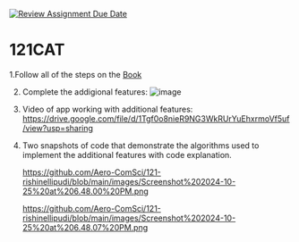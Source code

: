 [![Review Assignment Due Date](https://classroom.github.com/assets/deadline-readme-button-22041afd0340ce965d47ae6ef1cefeee28c7c493a6346c4f15d667ab976d596c.svg)](https://classroom.github.com/a/QKp42A0s)
# 121CAT

1.Follow all of the steps on the [Book](https://pltw.read.inkling.com/a/b/5310c007377c46e28d745961310f0c2e/p/93f2c351e3c34598b8b71bf2ebc40abe)

2. Complete the addigional features:
   ![image](https://github.com/user-attachments/assets/f99d7777-6fea-47e5-bf9a-fc452f835952)

3. Video of app working with additional features: https://drive.google.com/file/d/1Tgf0o8nieR9NG3WkRUrYuEhxrmoVf5uf/view?usp=sharing

4. Two snapshots of code that demonstrate the algorithms used to implement the additional features with code explanation.

   https://github.com/Aero-ComSci/121-rishinellipudi/blob/main/images/Screenshot%202024-10-25%20at%206.48.00%20PM.png

   https://github.com/Aero-ComSci/121-rishinellipudi/blob/main/images/Screenshot%202024-10-25%20at%206.48.07%20PM.png

   



